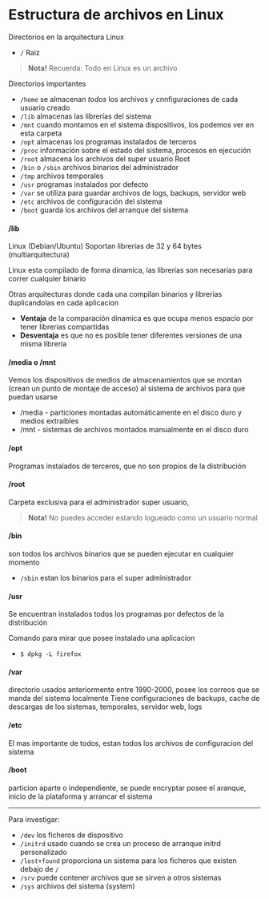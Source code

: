 # Estructura de archivos en Linux

Directorios en la arquitectura Linux
- `/` Raiz

> **Nota!** Recuerda: Todo en Linux es un archivo

Directorios importantes
- `/home` se almacenan _todos_ los archivos y cnnfiguraciones de cada usuario creado
- `/lib` almacenas las librerías del sistema
- `/mnt` cuando montamos en el sistema dispositivos, los podemos ver en esta carpeta
- `/opt` almacenas los programas instalados de terceros
- `/proc` información sobre el estado del sistema, procesos en ejecución
- `/root` almacena los archivos del super usuario Root
- `/bin` o `/sbin` archivos binarios del administrador
- `/tmp` archivos temporales
- `/usr` programas instalados por defecto
- `/var` se utiliza para guardar archivos de logs, backups, servidor web
- `/etc` archivos de configuración del sistema
- `/boot` guarda los archivos del arranque del sistema

#### /lib
Linux (Debian/Ubuntu) Soportan librerias de 32 y 64 bytes (multiarquitectura)

Linux esta compilado de forma dinamica, las librerias son necesarias para correr cualquier binario

Otras arquitecturas donde cada una compilan binarios y librerias duplicandolas en cada aplicacion
- **Ventaja** de la comparación dinamica es que ocupa menos espacio por tener librerias compartidas
- **Desventaja** es que no es posible tener diferentes versiones de una misma libreria

#### /media o /mnt
Vemos los dispositivos de medios de almacenamientos que se montan (crean un punto de montaje de acceso) al sistema de archivos para que puedan usarse
- /media - particiones montadas automáticamente en el disco duro y medios extraíbles
- /mnt - sistemas de archivos montados manualmente en el disco duro

#### /opt
Programas instalados de terceros, que no son propios de la distribución

#### /root
Carpeta exclusiva para el administrador super usuario,
> **Nota!** No puedes acceder estando logueado como un usuario normal

#### /bin
son todos los archivos binarios que se pueden ejecutar en cualquier momento
- `/sbin` estan los binarios para el super administrador

#### /usr
Se encuentran instalados todos los programas por defectos de la distribución

Comando para mirar que posee instalado una aplicacion
- `$ dpkg -L firefox`

#### /var
directorio usados anteriormente entre 1990-2000, posee los correos que se manda del sistema localmente
Tiene configuraciones de backups, cache de descargas de los sistemas, temporales, servidor web, logs

#### /etc
El mas importante de todos, estan todos los archivos de configuracion del sistema

#### /boot
particion aparte o independiente, se puede encryptar
posee el aranque, inicio de la plataforma y arrancar el sistema

---
Para investigar:
- `/dev` los ficheros de dispositivo
- `/initrd` usado cuando se crea un proceso de arranque initrd personalizado
- `/lost+found` proporciona un sistema para los ficheros que existen debajo de `/`
- `/srv` puede contener archivos que se sirven a otros sistemas
- `/sys` archivos del sistema (system)
